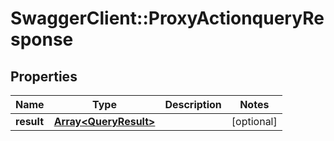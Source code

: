 # SwaggerClient::ProxyActionqueryResponse

## Properties
Name | Type | Description | Notes
------------ | ------------- | ------------- | -------------
**result** | [**Array&lt;QueryResult&gt;**](QueryResult.md) |  | [optional] 


